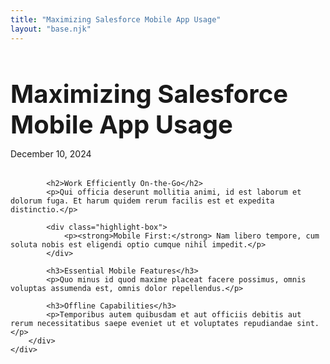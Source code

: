 ```yaml
---
title: "Maximizing Salesforce Mobile App Usage"
layout: "base.njk"
---
```


<div class="container">
    <div class="page-content">
        <div class="content-section">
            <h1 class="post-title" style="font-size: 2.5rem; margin-bottom: 0.5rem;">Maximizing Salesforce Mobile App Usage</h1>
            <p class="post-meta" style="margin-bottom: 2rem;">December 10, 2024</p>
            
            <h2>Work Efficiently On-the-Go</h2>
            <p>Qui officia deserunt mollitia animi, id est laborum et dolorum fuga. Et harum quidem rerum facilis est et expedita distinctio.</p>
            
            <div class="highlight-box">
                <p><strong>Mobile First:</strong> Nam libero tempore, cum soluta nobis est eligendi optio cumque nihil impedit.</p>
            </div>

            <h3>Essential Mobile Features</h3>
            <p>Quo minus id quod maxime placeat facere possimus, omnis voluptas assumenda est, omnis dolor repellendus.</p>

            <h3>Offline Capabilities</h3>
            <p>Temporibus autem quibusdam et aut officiis debitis aut rerum necessitatibus saepe eveniet ut et voluptates repudiandae sint.</p>
        </div>
    </div>
</div>
